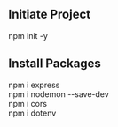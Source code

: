 ## Initiate Project
npm init -y

## Install Packages
npm i express  
npm i nodemon --save-dev  
npm i cors  
npm i dotenv  
